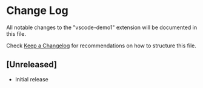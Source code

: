 # Change Log

All notable changes to the "vscode-demo1" extension will be documented in this file.

Check [Keep a Changelog](http://keepachangelog.com/) for recommendations on how to structure this file.

## [Unreleased]

- Initial release
